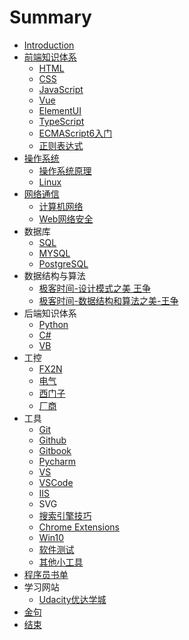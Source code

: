 # Summary

* [Introduction](README.md)
* [前端知识体系](front/front.md)
    * [HTML](front/html.md)
    * [CSS](front/css.md)
    * [JavaScript](front/js.md)
    * [Vue](front/vue.md)
    * [ElementUI](front/ElementUI.md)
    * [TypeScript](front/TypeScript.md)
    * [ECMAScript6入门](front/ECMAScript6.md)
    * [正则表达式](front/rules.md)
* [操作系统](system/system.md)
    * [操作系统原理](system/operatingSys.md)
    * [Linux](system/linux.md)
* [网络通信](Intenet/intenet.md)
    * [计算机网络](Intenet/ComputeInt.md)
    * [Web网络安全](Intenet/WebSafe.md)
* 数据库
    * [SQL](SQL/SQL.md)
    * [MYSQL](SQL/MYSQL.md)
    * [PostgreSQL](SQL/PostgreSQL.md)
* 数据结构与算法
    * [极客时间-设计模式之美 王争](Data/design.md)
    * [极客时间-数据结构和算法之美-王争](Data/data.md)
* 后端知识体系
    * [Python](back/Python.md)
    * [C#](back/Csharp.md)
    * [VB](back/VB.md)
* 工控
    * [FX2N](InControl/fx2n.md)
    * [电气](InControl/eleInfo.md)
    * [西门子](InControl/sem.md)
    * [厂商](InControl/company.md)
* 工具
    * [Git](Tools/Git.md)
    * [Github](Tools/github.md)
    * [Gitbook](Tools/gitbook.md)
    * [Pycharm](Tools/Pycharm.md)
    * [VS](Tools/VS.md)
    * [VSCode](Tools/VSCode.md)
    * [IIS](Tools/IIS.md)
    * SVG
    * [搜索引擎技巧](Tools/search.md)
    * [Chrome Extensions](Tools/ChromeEx.md)
    * [Win10](Tools/win10.md)
    * [软件测试](Tools/softwareTEST.md)
    * [其他小工具](Tools/others.md)
* [程序员书单](ITBooks/ITBooks.md)
* 学习网站
    * [Udacity优达学城](Learning/Udacity.md)
* [金句](Quotes/Quotes.md)
* [结束](end/README.md)

